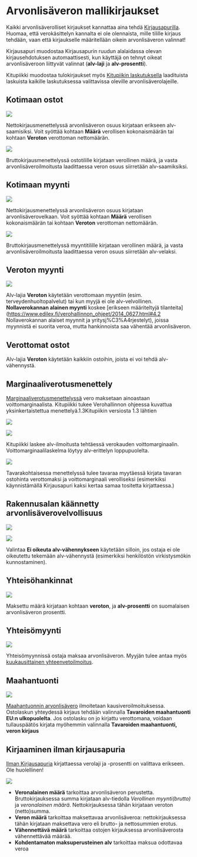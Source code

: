 # Arvonlisäveron mallikirjaukset

Kaikki arvonlisäverolliset kirjaukset kannattaa aina tehdä [Kirjausapurilla](/kirjaus/apuri). Huomaa, että verokäsittelyn kannalta ei ole olennaista, mille tilille kirjaus tehdään, vaan että kirjaukselle määritellään oikein arvonlisäveron valinnat!

Kirjausapuri muodostaa Kirjausapurin ruudun alalaidassa olevan kirjausehdotuksen automaattisesti, kun käyttäjä on tehnyt oikeat arvonlisäveroon liittyvät valinnat (**alv-laji** ja **alv-prosentti**).

Kitupiikki muodostaa tulokirjaukset myös [Kitupiikin laskutuksella](/laskutus) laadituista laskuista kaikille laskutuksessa valittavissa oleville arvonlisäverolajeille.

## Kotimaan ostot

![](nettoosto.png)

Nettokirjausmenettelyssä arvonlisäveron osuus kirjataan erikseen alv-saamisiksi. Voit syöttää kohtaan **Määrä** verollisen kokonaismäärän tai kohtaan **Veroton** verottoman nettomäärän.

![](bruttoosto.png)

Bruttokirjausmenettelyssä ostotilille kirjataan verollinen määrä, ja vasta arvonlisäveroilmoitusta laadittaessa veron osuus siirretään alv-saamiksiksi.

## Kotimaan myynti

![](nettomyynti.png)

Nettokirjausmenettelyssä arvonlisäveron osuus kirjataan arvonlisäverovelkaan. Voit syöttää kohtaan **Määrä** verollisen kokonaismäärän tai kohtaan **Veroton** verottoman nettomäärän.

![](bruttomyynti.png)

Bruttokirjausmenettelyssä myyntitilille kirjataan verollinen määrä, ja vasta arvonlisäveroilmoitusta laadittaessa veron osuus siirretään alv-velaksi.

## Veroton myynti

![](nollamyynti.png)

Alv-lajia **Veroton** käytetään verottomaan myyntiin (esim. terveydenhuoltopalvelut) tai kun myyjä ei ole alv-velvollinen. **Nollaverokannan alainen myynti** koskee [erikseen määriteltyjä tilanteita](https://www.edilex.fi/verohallinnon_ohjeet/2014_0627.html#4.2 Nollaverokannan alaiset myynnit ja yritysj%C3%A4rjestelyt), joissa myynnistä ei suorita veroa, mutta hankinnoista saa vähentää arvonlisäveron.

## Verottomat ostot

Alv-lajia **Veroton** käytetään kaikkiin ostoihin, joista ei voi tehdä alv-vähennystä.

## Marginaaliverotusmenettely

[Marginaaliverotusmenettelyssä](https://www.vero.fi/syventavat-vero-ohjeet/ohje-hakusivu/48682/k%C3%A4ytettyjen-tavaroiden-sek%C3%A4-taide--ker%C3%A4ily--ja-antiikkiesineiden-marginaaliverotusmenettely/) vero maksetaan ainoastaan voittomarginaalista. Kitupiikki tukee Verohallinnon ohjeessa kuvattua yksinkertaistettua menettelyä.<span class=ver>1.3<span class=selite>Kitupiikin versiosta 1.3 lähtien</span></span>

![](marginaaliosto.png)

![](marginaalimyynti.png)

Kitupiikki laskee alv-ilmoitusta tehtäessä verokauden voittomarginaalin. Voittomarginaalilaskelma löytyy alv-erittelyn loppupuolelta.

![](marginaalilaskelma.png)

Tavarakohtaisessa menettelyssä tulee tavaraa myytäessä kirjata tavaran ostohinta verottomaksi ja voittomarginaali verolliseksi (esimerkiksi käynnistämällä Kirjausapuri kaksi kertaa samaa tositetta kirjattaessa.)

## Rakennusalan käännetty arvonlisäverovelvollisuus

![](rakennusosto.png)

![](rakennusmyynti.png)

Valintaa **Ei oikeuta alv-vähennykseen** käytetään silloin, jos ostaja ei ole oikeutettu tekemään alv-vähennystä (esimerkiksi henkilöstön virkistysmökin kunnostaminen).

## Yhteisöhankinnat

![](palveluosto.png)

Maksettu määrä kirjataan kohtaan **veroton**, ja **alv-prosentti** on suomalaisen arvonlisäveron prosentti.

## Yhteisömyynti

![](yhteisomyynti.png)

Yhteisömyynnissä ostaja maksaa arvonlisäveron. Myyjän tulee antaa myös [kuukausittainen yhteenvetoilmoitus](https://www.vero.fi/syventavat-vero-ohjeet/ohje-hakusivu/48617/arvonlisaveron_yhteenvetoilmoituksen_an/).

## Maahantuonti

![](tuontialv.png)

[Maahantuonnin arvonlisävero](https://www.vero.fi/yritykset-ja-yhteisot/tietoa-yritysverotuksesta/arvonlisaverotus/ulkomaankaupan_arvonlisaverotus/maahantuonnin-arvonlisavero/) ilmoitetaan kausiveroilmoituksessa. Ostolaskun yhteydessä kirjaus tehdään valinnalla **Tavaroiden maahantuonti EU:n ulkopuolelta**. Jos ostolasku on jo kirjattu verottomana, voidaan tullauspäätös kirjata myöhemmin valinnalla **Tavaroiden maahantuonti, veron kirjaus**

## Kirjaaminen ilman kirjausapuria

[Ilman Kirjausapuria](/kirjaus/kasin) kirjattaessa verolaji ja -prosentti on valittava erikseen. Ole huolellinen!

![](alvvalinta.png)

* **Veronalainen määrä** tarkoittaa arvonlisäveron perustetta. Bruttokirjauksessa summa kirjataan alv-tiedolla *Verollinen myynti(brutto)* ja *veronalainen määrä*. Nettokirjauksessa tähän kirjataan veroton (netto)summa.
* **Veron määrä** tarkoittaa maksettavaa arvonlisäveroa: nettokirjauksessa tähän kirjataan maksettava vero eli brutto- ja nettosummien erotus.
* **Vähennettävä määrä** tarkoittaa ostojen kirjauksessa arvonlisäverosta vähennettävää määrää.
* **Kohdentamaton maksuperusteinen alv** tarkoittaa maksua odottavaa veroa
